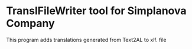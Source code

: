 # TranslFileWriter tool for Simplanova Company
This program adds translations generated from Text2AL to xlf. file
